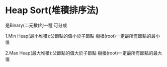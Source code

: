 # Heap Sort(堆積排序法)

是Binary(二元數)的一種 可分成

1.Min Heap(最小堆積):父節點的值小於子節點
樹根(root)一定最所有節點的最小值

2.Max Heap(最大堆積):父節點的值大於子節點
樹根(root)一定最所有節點的最大值
